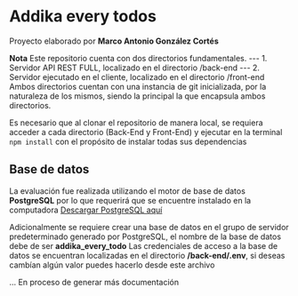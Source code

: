 # Addika every todos

Proyecto elaborado por **Marco Antonio González Cortés**

**Nota**
Este repositorio cuenta con dos directorios fundamentales.
--- 1. Servidor API REST FULL, localizado en el directorio /back-end
--- 2. Servidor ejecutado en el cliente, localizado en el directorio /front-end
Ambos directorios cuentan con una instancia de git inicializada, por la naturaleza de los mismos, siendo la principal la que encapsula ambos directorios.

Es necesario que al clonar el repositorio de manera local, se requiera acceder a cada directorio (Back-End y Front-End) y ejecutar en la terminal `npm install` con el propósito de instalar todas sus dependencias

## Base de datos
La evaluación fue realizada utilizando el motor de base de datos **PostgreSQL** por lo que requerirá que se encuentre instalado en la computadora [Descargar PostgreSQL aquí](https://www.postgresql.org/download/)

Adicionalmente se requiere crear una base de datos en el grupo de servidor predeterminado generado por PostgreSQL, el nombre de la base de datos debe de ser **addika_every_todo**
Las credenciales de acceso a la base de datos se encuentran localizadas en el directorio **/back-end/.env**, si deseas cambían algún valor puedes hacerlo desde este archivo

... En proceso de generar más documentación